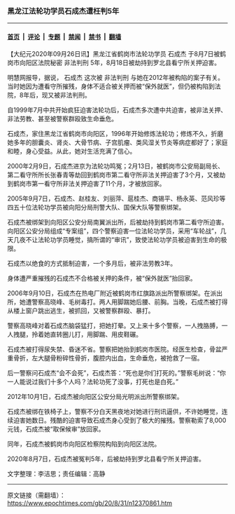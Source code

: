 ### 黑龙江法轮功学员石成杰遭枉判5年

---

#### [首页](../../../..?n12370861) &nbsp;|&nbsp; [评论](../../../../../epoch-comment?n12370861) &nbsp;|&nbsp; [专题](../../../../../epoch-special?n12370861) &nbsp;|&nbsp; [禁闻](../../../../../epoch-news?n12370861) &nbsp;|&nbsp; [禁书](../../../../../books?n12370861) &nbsp;|&nbsp; [翻墙](https://github.com/gfw-breaker/nogfw/blob/master/README.md?n12370861)


<div class="post_content" id="artbody" itemprop="articleBody">
 <!-- article content begin -->
 <p>
  【大纪元2020年09月26日讯】黑龙江省鹤岗市法轮功学员
  <ok href="https://www.epochtimes.com/gb/tag/%E7%9F%B3%E6%88%90%E6%9D%B0.html">
   石成杰
  </ok>
  于8月7日被鹤岗市向阳区法院秘密
  <ok href="https://www.epochtimes.com/gb/tag/%E9%9D%9E%E6%B3%95%E5%88%A4%E5%88%91.html">
   非法判刑
  </ok>
  5年，8月18日被劫持到罗北县看宁所关押迫害。
 </p>
 <p>
  明慧网报导，据说，
  <ok href="https://www.epochtimes.com/gb/tag/%E7%9F%B3%E6%88%90%E6%9D%B0.html">
   石成杰
  </ok>
  这次被
  <ok href="https://www.epochtimes.com/gb/tag/%E9%9D%9E%E6%B3%95%E5%88%A4%E5%88%91.html">
   非法判刑
  </ok>
  与她在2012年被构陷的案子有关。当时她因为遭看守所摧残，身体不适合被关押而被“保外就医”，但仍被构陷到法院，8年后，现又被非法判刑。
 </p>
 <p>
  自1999年7月中共开始疯狂迫害法轮功后，石成杰多次遭中共迫害，被非法关押、非法劳教、甚至被警察群殴致生命垂危。
 </p>
 <p>
  石成杰，家住黑龙江省鹤岗市向阳区，1996年开始修炼法轮功；修炼不久，折磨她多年的胆囊炎、肾炎、大骨节病、子宫肌瘤、类风湿关节炎等病症都好了；家庭和睦，身心受益。从此，她对生活充满了信心。
 </p>
 <p>
  2000年2月9日，石成杰进京为法轮功鸣冤；2月13日，被鹤岗市公安局副局长、第二看守所所长张春青等劫回到鹤岗市第二看守所非法关押迫害了3个月，又被劫到鹤岗市第一看守所非法关押迫害了11个月，才被放回家。
 </p>
 <p>
  2005年9月7日，石成杰、赵桂友、刘丽萍、扈桂杰、商锡平、杨永英、范风珍等四五十位法轮功学员被向阳分局刑警大队、国保大队等警察绑架。
 </p>
 <p>
  石成杰被绑架到向阳区公安分局南翼派出所，后被劫持到鹤岗市第二看守所迫害。向阳区公安分局组成“专案组”，四个警察迫害一位法轮功学员，采用“车轮战”，几天几夜不让法轮功学员睡觉，搞所谓的“审讯”，致使法轮功学员被迫害到生命的极限。
 </p>
 <p>
  石成杰以绝食的方式抵制迫害，一个多月后，被非法劳教3年。
 </p>
 <p>
  身体遭严重摧残的石成杰不合格被关押的条件，被“保外就医”抬回家。
 </p>
 <p>
  2006年9月10日，石成杰在热电厂附近被鹤岗市红旗路派出所警察绑架。在派出所，她遭警察高晓峰、毛树毒打。两人用脚踹她后腰、前胸。当晚，石成杰被打得从楼上窗户跳出逃生，被抓回，又被警察群殴、暴打。
 </p>
 <p>
  警察高晓峰对着石成杰脑袋猛打，把她打晕。又上来十多个警察，一人拽胳膊，一人拽腿，拎着她直转圈儿打，用脚踹、用皮鞋碾。
 </p>
 <p>
  石成杰被打得尿失禁、昏迷不省。警察把她抬到鹤岗市医院。经医生检查，骨盆严重骨折，左大腿骨粉碎性骨折，腹腔内出血，生命垂危，被抢救了一宿。
 </p>
 <p>
  后一警察问石成杰“会不会死”，石成杰答：“死也是你们打死的。”警察毛树说：“你一人能说过我们十多个人吗？法轮功死了没事，打死也是白死。”
 </p>
 <p>
  2012年10月1日，石成杰被向阳区公安分局光明派出所警察绑架。
 </p>
 <p>
  石成杰被绑在铁椅子上，警察不分白天黑夜地对她进行刑讯逼供，不许她睡觉，连续迫害她数日。残酷的迫害导致石成杰身心受到了极大的摧残。警察勒索了8,000元钱，石成杰被“取保候审”放回家。
 </p>
 <p>
  同年，石成杰被鹤岗市向阳区检察院构陷到向阳区法院。
 </p>
 <p>
  2020年8月7日，石成杰被冤判5年，后被劫持到罗北县看宁所关押迫害。
 </p>
 <p>
  文字整理：李洁思；责任编辑：高静
 </p>
 <!-- article content end -->
 <div id="below_article_ad">
 </div>
</div>


---

原文链接（需翻墙）：https://www.epochtimes.com/gb/20/8/31/n12370861.htm